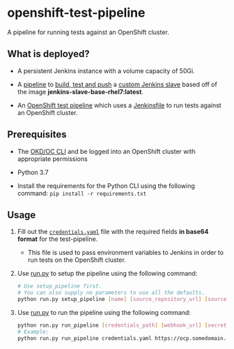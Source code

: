 # openshift-test-pipeline

A pipeline for running tests against an OpenShift cluster.

## What is deployed?

* A persistent Jenkins instance with a volume capacity of 50Gi.

* A [pipeline](jenkins-pipelines/openshift-test-slave.yaml) to [build, test and push](jenkins-pipelines/Jenkinsfile) a [custom Jenkins slave](docker/dockerfile) based off of the image **jenkins-slave-base-rhel7:latest**.

* An [OpenShift test pipeline](jenkins-pipelines/test-pipeline.yaml) which uses a [Jenkinsfile](Jenkinsfile) to run tests against an OpenShift cluster.

## Prerequisites

* The [OKD/OC CLI](https://www.okd.io/download.html) and be logged into an OpenShift cluster with appropriate permissions

* Python 3.7

* Install the requirements for the Python CLI using the following command: `pip install -r requirements.txt`

## Usage

1. Fill out the [`credentials.yaml`](credentials.yaml) file with the required fields **in base64 format** for the test-pipeline.

    * This file is used to pass environment variables to Jenkins in order to run tests on the OpenShift cluster.

2. Use [run.py](run.py) to setup the pipeline using the following command:

    ```bash
    # Use setup_pipeline first.
    # You can also supply no parameters to use all the defaults.
    python run.py setup_pipeline [name] [source_repository_url] [source_repository_ref] [context_dir] [pipeline_context_dir] [project]
    ```

3. Use [run.py](run.py) to run the pipeline using the following command:

    ```bash
    python run.py run_pipeline [credentials_path] [webhook_url] [secret]
    # Example:
    python run.py run_pipeline credentials.yaml https://ocp.somedomain.com:8443/apis/build.openshift.io/v1/namespaces/test-pipeline/buildconfigs/openshift-test-pipeline/webhooks/<secret>/generic b1c65552-c8e2-4620-b2fd-8ba84f3e8dd2
    ```
